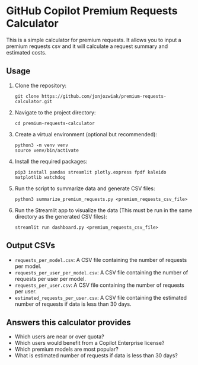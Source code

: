 # GitHub Copilot Premium Requests Calculator

This is a simple calculator for premium requests. It allows you to input a premium requests csv and it will calculate a request summary and estimated costs.  


## Usage

1. Clone the repository:
   ```
   git clone https://github.com/jonjozwiak/premium-requests-calculator.git
   ```
2. Navigate to the project directory:
   ```
   cd premium-requests-calculator
   ```
3. Create a virtual environment (optional but recommended):
   ```
   python3 -m venv venv
   source venv/bin/activate  
   ```
4. Install the required packages:
   ```
   pip3 install pandas streamlit plotly.express fpdf kaleido matplotlib watchdog
   ```
5. Run the script to summarize data and generate CSV files:
   ```
   python3 summarize_premium_requests.py <premium_requests_csv_file>
   ```
6. Run the Streamlit app to visualize the data (This must be run in the same directory as the generated CSV files):
   ```
   streamlit run dashboard.py <premium_requests_csv_file>
   ```

## Output CSVs
- `requests_per_model.csv`: A CSV file containing the number of requests per model.
- `requests_per_user_per_model.csv`: A CSV file containing the number of requests per user per model.
- `requests_per_user.csv`: A CSV file containing the number of requests per user.
- `estimated_requests_per_user.csv`: A CSV file containing the estimated number of requests if data is less than 30 days.

## Answers this calculator provides
- Which users are near or over quota?
- Which users would benefit from a Copilot Enterprise license?
- Which premium models are most popular?
- What is estimated number of requests if data is less than 30 days?